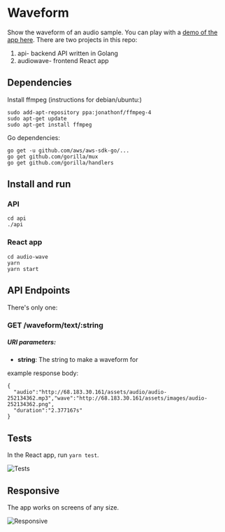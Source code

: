 # Waveform

Show the waveform of an audio sample. You can play with a [demo of the app here](http://68.183.30.161/waveform/). There are two projects in this repo:

1. api- backend API written in Golang
2. audiowave- frontend React app

## Dependencies

Install ffmpeg (instructions for debian/ubuntu:)

```
sudo add-apt-repository ppa:jonathonf/ffmpeg-4
sudo apt-get update
sudo apt-get install ffmpeg
```

Go dependencies:

```
go get -u github.com/aws/aws-sdk-go/...
go get github.com/gorilla/mux
go get github.com/gorilla/handlers

```

## Install and run

### API

```
cd api
./api
```

### React app

```
cd audio-wave
yarn
yarn start
```

## API Endpoints

There's only one:

### GET /waveform/text/:string

##### URI parameters:

- **string**: The string to make a waveform for

example response body:

```
{
  "audio":"http://68.183.30.161/assets/audio/audio-252134362.mp3","wave":"http://68.183.30.161/assets/images/audio-252134362.png",
  "duration":"2.377167s"
}
```

## Tests

In the React app, run `yarn test`.

![Tests](https://i.imgur.com/O2jZDc6.png?1)

## Responsive

The app works on screens of any size.

![Responsive](https://i.imgur.com/i2V3onT.png?1)